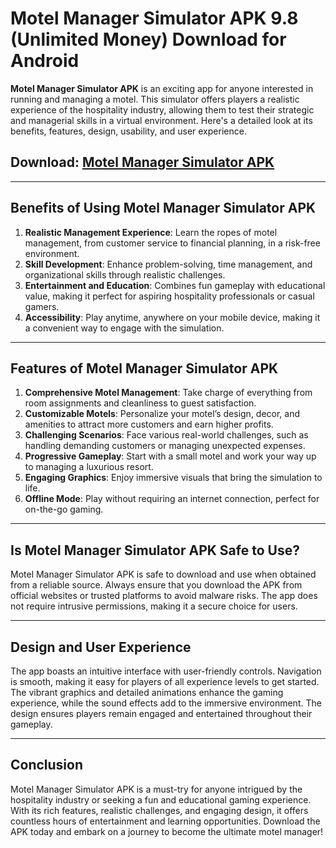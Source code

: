 # Motel Manager Simulator APK 9.8 (Unlimited Money) Download for Android

**Motel Manager Simulator APK** is an exciting app for anyone interested in running and managing a motel. This simulator offers players a realistic experience of the hospitality industry, allowing them to test their strategic and managerial skills in a virtual environment. Here's a detailed look at its benefits, features, design, usability, and user experience.  

## Download: [Motel Manager Simulator APK](https://tinyurl.com/5n6mr229)

---

## **Benefits of Using Motel Manager Simulator APK**  

1. **Realistic Management Experience**: Learn the ropes of motel management, from customer service to financial planning, in a risk-free environment.  
2. **Skill Development**: Enhance problem-solving, time management, and organizational skills through realistic challenges.  
3. **Entertainment and Education**: Combines fun gameplay with educational value, making it perfect for aspiring hospitality professionals or casual gamers.  
4. **Accessibility**: Play anytime, anywhere on your mobile device, making it a convenient way to engage with the simulation.  

---

## **Features of Motel Manager Simulator APK**  

1. **Comprehensive Motel Management**: Take charge of everything from room assignments and cleanliness to guest satisfaction.  
2. **Customizable Motels**: Personalize your motel’s design, decor, and amenities to attract more customers and earn higher profits.  
3. **Challenging Scenarios**: Face various real-world challenges, such as handling demanding customers or managing unexpected expenses.  
4. **Progressive Gameplay**: Start with a small motel and work your way up to managing a luxurious resort.  
5. **Engaging Graphics**: Enjoy immersive visuals that bring the simulation to life.  
6. **Offline Mode**: Play without requiring an internet connection, perfect for on-the-go gaming.  

---

## **Is Motel Manager Simulator APK Safe to Use?**  

Motel Manager Simulator APK is safe to download and use when obtained from a reliable source. Always ensure that you download the APK from official websites or trusted platforms to avoid malware risks. The app does not require intrusive permissions, making it a secure choice for users.  

---

## **Design and User Experience**  

The app boasts an intuitive interface with user-friendly controls. Navigation is smooth, making it easy for players of all experience levels to get started. The vibrant graphics and detailed animations enhance the gaming experience, while the sound effects add to the immersive environment. The design ensures players remain engaged and entertained throughout their gameplay.  

---

## **Conclusion**  

Motel Manager Simulator APK is a must-try for anyone intrigued by the hospitality industry or seeking a fun and educational gaming experience. With its rich features, realistic challenges, and engaging design, it offers countless hours of entertainment and learning opportunities. Download the APK today and embark on a journey to become the ultimate motel manager!
